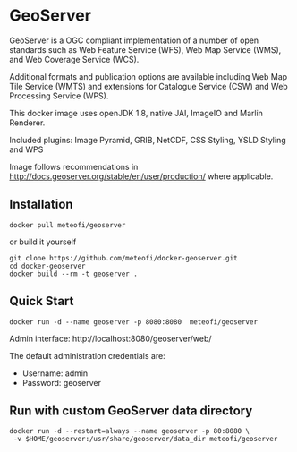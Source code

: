 # GeoServer
GeoServer is a OGC compliant implementation of a number of open standards such as Web Feature Service (WFS), Web Map Service (WMS), and Web Coverage Service (WCS).

Additional formats and publication options are available including Web Map Tile Service (WMTS) and extensions for Catalogue Service (CSW) and Web Processing Service (WPS).

This docker image uses openJDK 1.8, native JAI, ImageIO and Marlin Renderer.

Included plugins: Image Pyramid, GRIB, NetCDF, CSS Styling, YSLD Styling and WPS

Image follows recommendations in http://docs.geoserver.org/stable/en/user/production/ where applicable.

## Installation
```
docker pull meteofi/geoserver
```
or build it yourself
```
git clone https://github.com/meteofi/docker-geoserver.git
cd docker-geoserver
docker build --rm -t geoserver .
```

## Quick Start
```
docker run -d --name geoserver -p 8080:8080  meteofi/geoserver
```
Admin interface: http://localhost:8080/geoserver/web/

The default administration credentials are:
* Username: admin
* Password: geoserver

## Run with custom GeoServer data directory
```
docker run -d --restart=always --name geoserver -p 80:8080 \
 -v $HOME/geoserver:/usr/share/geoserver/data_dir meteofi/geoserver
```


